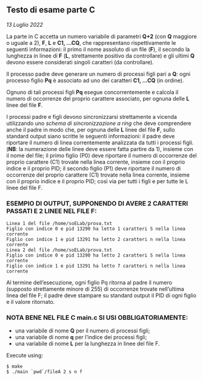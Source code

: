 ## Testo di esame parte C
*13 Luglio 2022*

La parte in C accetta un numero variabile di parametri **Q+2** (con **Q** maggiore o uguale a 2), **F**, **L** e **C1, …CQ**, che rappresentano rispettivamente le seguenti informazioni: il primo il nome assoluto di un file (**F**), il secondo la lunghezza in linee di **F** (**L**, strettamente positivo da controllare) e gli ultimi **Q** devono essere considerati singoli caratteri (da controllare).

Il processo padre deve generare un numero di processi figli pari a **Q**: ogni processo figlio **Pq** è associato ad uno dei caratteri **C1, …CQ** (in ordine).

Ognuno di tali processi figli **Pq** esegue concorrentemente e calcola il numero di occorrenze del proprio carattere associato, per ognuna delle **L** linee del file **F**.

I processi padre e figli devono sincronizzarsi strettamente a vicenda utilizzando uno *schema di sincronizzazione a ring* che deve comprendere anche il padre in modo che, per ognuna delle **L** linee del file **F**, sullo standard output siano scritte le seguenti informazioni: il padre deve riportare il numero di linea correntemente analizzata da tutti i processi figli.
(**NB**: la numerazione delle linee deve essere fatta partire da 1), insieme con il nome del file; il primo figlio (P0) deve riportare il numero di occorrenze del proprio carattere (C1) trovate nella linea corrente, insieme con il proprio indice e il proprio PID; il secondo figlio (P1) deve riportare il numero di occorrenze del proprio carattere (C1) trovate nella linea corrente, insieme con il proprio indice e il proprio PID; così via per tutti i figli e per tutte le L linee del file F.

### ESEMPIO DI OUTPUT, SUPPONENDO DI AVERE 2 CARATTERI PASSATI E 2 LINEE NEL FILE F:
```
Linea 1 del file /home/soELab/prova.txt
Figlio con indice 0 e pid 13290 ha letto 1 caratteri S nella linea corrente
Figlio con indice 1 e pid 13291 ha letto 2 caratteri n nella linea corrente
Linea 2 del file /home/soELab/prova.txt
Figlio con indice 0 e pid 13290 ha letto 2 caratteri S nella linea corrente
Figlio con indice 1 e pid 13291 ha letto 7 caratteri n nella linea corrente
```

Al termine dell’esecuzione, ogni figlio Pq ritorna al padre il numero (supposto strettamente minore di 255) di occorrenze trovate nell’ultima linea del file F; il padre deve stampare su standard output il PID di ogni figlio e il valore ritornato.

### NOTA BENE NEL FILE C main.c SI USI OBBLIGATORIAMENTE:
- una variabile di nome **Q** per il numero di processi figli;
- una variabile di nome **q** per l’indice dei processi figli;
- una variabile di nome **L** per la lunghezza in linee del file F.

Execute using:
```console
$ make
$ ./main `pwd`/fileA 2 s n f
```